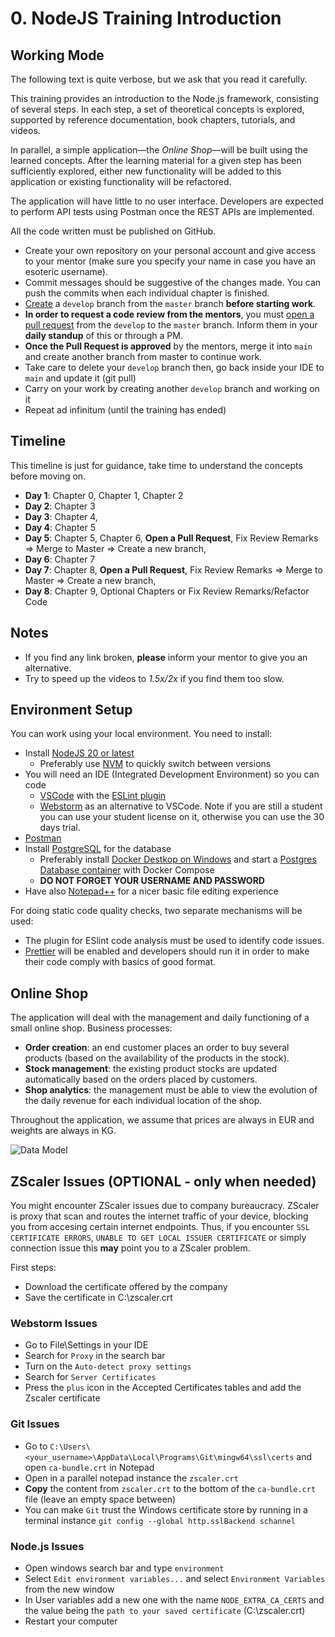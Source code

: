 # 0. NodeJS Training Introduction

## Working Mode

The following text is quite verbose, but we ask that you read it carefully.

This training provides an introduction to the Node.js framework, consisting of several steps. In each step, a set of theoretical concepts is explored, supported by reference documentation, book chapters, tutorials, and videos.

In parallel, a simple application—the _Online Shop_—will be built using the learned concepts. After the learning material for a given step has been sufficiently explored, either new functionality will be added to this application or existing functionality will be refactored.

The application will have little to no user interface. Developers are expected to perform API tests using Postman once the REST APIs are implemented.

All the code written must be published on GitHub.

- Create your own repository on your personal account and give access to your mentor (make sure you specify your name in case you have an esoteric username).
- Commit messages should be suggestive of the changes made. You can push the commits when each individual chapter is finished. 
- [Create](https://docs.github.com/en/pull-requests/collaborating-with-pull-requests/proposing-changes-to-your-work-with-pull-requests/creating-and-deleting-branches-within-your-repository) a `develop` branch from the `master` branch **before starting work**.
- **In order to request a code review from the mentors**, you must [open a pull request](https://help.github.com/en/articles/creating-a-pull-request) from the `develop` to the `master` branch. Inform them in your **daily standup** of this or through a PM.
- **Once the Pull Request is approved** by the mentors, merge it into `main` and create another branch from master to continue work.
- Take care to delete your `develop` branch then, go back inside your IDE to `main` and update it (git pull)
- Carry on your work by creating another `develop` branch and working on it
- Repeat ad infinitum (until the training has ended)


## Timeline
This timeline is just for guidance, take time to understand the concepts before moving on.

- **Day 1**: Chapter 0, Chapter 1, Chapter 2
- **Day 2**: Chapter 3
- **Day 3**: Chapter 4, 
- **Day 4**: Chapter 5
- **Day 5**: Chapter 5, Chapter 6, **Open a Pull Request**, Fix Review Remarks => Merge to Master => Create a new branch,
- **Day 6**: Chapter 7
- **Day 7**: Chapter 8, **Open a Pull Request**, Fix Review Remarks => Merge to Master => Create a new branch,
- **Day 8**: Chapter 9, Optional Chapters or Fix Review Remarks/Refactor Code

## Notes
- If you find any link broken, **please** inform your mentor to give you an alternative.
- Try to speed up the videos to *1.5x/2x* if you find them too slow.

## Environment Setup
You can work using your local environment. You need to install:
 - Install [NodeJS 20 or latest](https://nodejs.org/en/)
    - Preferably use [NVM](https://github.com/coreybutler/nvm-windows) to quickly switch between versions
 - You will need an IDE (Integrated Development Environment) so you can code
    - [VSCode](https://code.visualstudio.com/download) with the [ESLint plugin](https://marketplace.visualstudio.com/items?itemName=dbaeumer.vscode-eslint)
    - [Webstorm](https://www.jetbrains.com/webstorm/) as an alternative to VSCode. Note if you are still a student you can use your student license on it, otherwise you can use the 30 days trial.
 - [Postman](https://www.postman.com/)
 - Install [PostgreSQL](https://www.postgresql.org/download/) for the database
    - Preferably install [Docker Destkop on Windows](https://docs.docker.com/desktop/install/windows-install/) and start a [Postgres Database container](https://www.docker.com/blog/how-to-use-the-postgres-docker-official-image/) with Docker Compose
    - **DO NOT FORGET YOUR USERNAME AND PASSWORD**
 - Have also [Notepad++](https://notepad-plus-plus.org/downloads/) for a nicer basic file editing experience
 
 For doing static code quality checks, two separate mechanisms will be used:
 - The plugin for ESlint code analysis must be used to identify code issues.
 - [Prettier](https://prettier.io) will be enabled and developers should run it in order to make their code comply with basics of good format.
 
 ## Online Shop
The application will deal with the management and daily functioning of a small online shop. Business processes:
 - **Order creation**: an end customer places an order to buy several products (based on the availability of the products in the stock).
 - **Stock management**: the existing product stocks are updated automatically based on the orders placed by customers.
 - **Shop analytics**: the management must be able to view the evolution of the daily revenue for each individual location of the shop.

Throughout the application, we assume that prices are always in EUR and weights are always in KG. 

![Data Model](https://raw.githubusercontent.com/msg-CareerPaths/nodejs-training/main/diagrams/careerStart-data-model.svg "Data Model")

 
## ZScaler Issues (OPTIONAL - only when needed)

You might encounter ZScaler issues due to company bureaucracy. ZScaler is proxy that scan and routes the internet traffic of your device, blocking you from accesing certain internet endpoints.
Thus, if you encounter `SSL CERTIFICATE ERRORS`, `UNABLE TO GET LOCAL ISSUER CERTIFICATE` or simply connection issue this **may** point you to a ZScaler problem.

First steps:
- Download the certificate offered by the company
- Save the certificate in C:\zscaler.crt

### Webstorm Issues
- Go to File\Settings in your IDE
- Search for `Proxy` in the search bar
- Turn on the `Auto-detect proxy settings`
- Search for `Server Certificates`
- Press the `plus` icon in the Accepted Certificates tables and add the Zscaler certificate

### Git Issues
- Go to `C:\Users\<your_username>\AppData\Local\Programs\Git\mingw64\ssl\certs` and open `ca-bundle.crt` in Notepad
- Open in a parallel notepad instance the `zscaler.crt`
- **Copy** the content from `zscaler.crt` to the bottom of the `ca-bundle.crt` file (leave an empty space between)
- You can make `Git` trust the Windows certificate store by running in a terminal instance `git config --global http.sslBackend schannel`

### Node.js Issues
- Open windows search bar and type `environment`
- Select `Edit environment variables...` and select `Environment Variables` from the new window
- In User variables add a new one with the name `NODE_EXTRA_CA_CERTS` and the value being the `path to your saved certificate` (C:\zscaler.crt)
- Restart your computer
